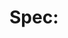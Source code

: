 # Spec: <Title>
- Problem / Why
- Goals / Non-Goals
- Users & Scenarios
- Success Metrics (例: build time -20%, bundle size -10%)

